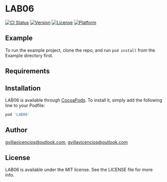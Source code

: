 # LAB06

[![CI Status](https://img.shields.io/travis/gvillavicencios@outlook.com/LAB06.svg?style=flat)](https://travis-ci.org/gvillavicencios@outlook.com/LAB06)
[![Version](https://img.shields.io/cocoapods/v/LAB06.svg?style=flat)](https://cocoapods.org/pods/LAB06)
[![License](https://img.shields.io/cocoapods/l/LAB06.svg?style=flat)](https://cocoapods.org/pods/LAB06)
[![Platform](https://img.shields.io/cocoapods/p/LAB06.svg?style=flat)](https://cocoapods.org/pods/LAB06)

## Example

To run the example project, clone the repo, and run `pod install` from the Example directory first.

## Requirements

## Installation

LAB06 is available through [CocoaPods](https://cocoapods.org). To install
it, simply add the following line to your Podfile:

```ruby
pod 'LAB06'
```

## Author

gvillavicencios@outlook.com, gvillavicencios@outlook.com

## License

LAB06 is available under the MIT license. See the LICENSE file for more info.
